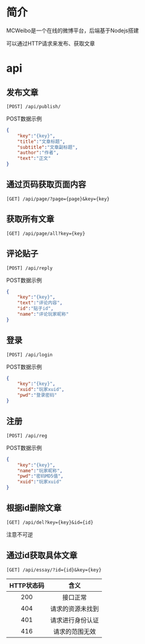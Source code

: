 # 简介

MCWeibo是一个在线的微博平台，后端基于Nodejs搭建

可以通过HTTP请求来发布、获取文章


# api

## 发布文章

```
[POST] /api/publish/
```


POST数据示例
``` json
{
    "key":"{key}",
    "title":"文章标题",
    "subtitle":"文章副标题",
    "author":"作者",
    "text":"正文"
}
```

## 通过页码获取页面内容

```
[GET] /api/page/?page={page}&key={key}
```



## 获取所有文章

```
[GET] /api/page/all?key={key}
```

## 评论贴子

```
[POST] /api/reply
```

POST数据示例
``` json
{
	"key":"{key}",
	"text":"评论内容",
	"id":"贴子id",
	"name":"评论玩家昵称"
}
```

## 登录

```
[POST] /api/login
```

POST数据示例
``` json
{
	"key":"{key}",
	"xuid":"玩家xuid",
	"pwd":"登录密码"
}
```

## 注册

```
[POST] /api/reg
```

POST数据示例
``` json
{
	"key":"{key}",
	"name":"玩家昵称",
	"pwd":"密码MD5值",
	"xuid":"玩家xuid"
}

```

## 根据id删除文章

```
[GET] /api/del?key={key}&id={id}
```
注意不可逆

## 通过id获取具体文章

```
[GET] /api/essay/?id={id}&key={key}
```



|HTTP状态码|含义|
|:-:|:-:|
|200|接口正常|
|404|请求的资源未找到|
|401|请求进行身份认证|
|416|请求的范围无效|
